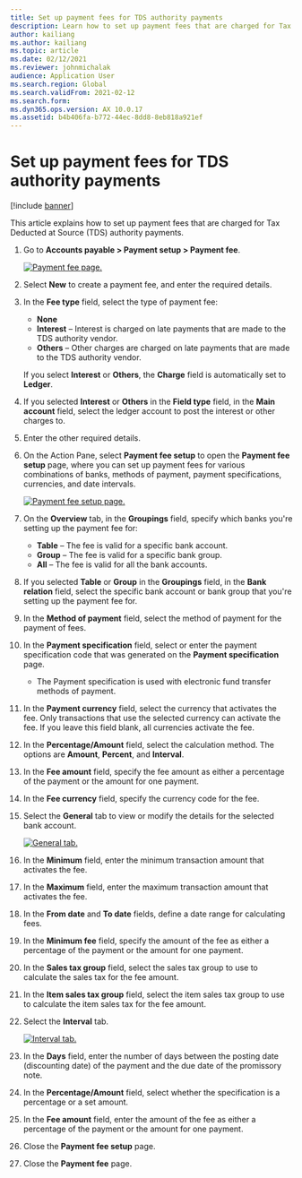 ```yaml
---
title: Set up payment fees for TDS authority payments
description: Learn how to set up payment fees that are charged for Tax Deducted at Source (TDS) authority payments, including a step-by-step process.
author: kailiang
ms.author: kailiang
ms.topic: article
ms.date: 02/12/2021
ms.reviewer: johnmichalak
audience: Application User
ms.search.region: Global
ms.search.validFrom: 2021-02-12
ms.search.form: 
ms.dyn365.ops.version: AX 10.0.17
ms.assetid: b4b406fa-b772-44ec-8dd8-8eb818a921ef
---
```


# Set up payment fees for TDS authority payments

[!include [banner](../../includes/banner.md)]

This article explains how to set up payment fees that are charged for Tax Deducted at Source (TDS) authority payments.

1. Go to **Accounts payable \> Payment setup \> Payment fee**.

    [![Payment fee page.](../media/apac-ind-TDS-28.png)](/media/apac-ind-TDS-28.png)

2. Select **New** to create a payment fee, and enter the required details.
3. In the **Fee type** field, select the type of payment fee:

    - **None**
    - **Interest** – Interest is charged on late payments that are made to the TDS authority vendor.
    - **Others** – Other charges are charged on late payments that are made to the TDS authority vendor.

    If you select **Interest** or **Others**, the **Charge** field is automatically set to **Ledger**.

4. If you selected **Interest** or **Others** in the **Field type** field, in the **Main account** field, select the ledger account to post the interest or other charges to.
5. Enter the other required details.
6. On the Action Pane, select **Payment fee setup** to open the **Payment fee setup** page, where you can set up payment fees for various combinations of banks, methods of payment, payment specifications, currencies, and date intervals.

    [![Payment fee setup page.](../media/apac-ind-TDS-21.png)](/media/apac-ind-TDS-21.png)

7. On the **Overview** tab, in the **Groupings** field, specify which banks you're setting up the payment fee for:

    - **Table** – The fee is valid for a specific bank account.
    - **Group** – The fee is valid for a specific bank group.
    - **All** – The fee is valid for all the bank accounts.

8. If you selected **Table** or **Group** in the **Groupings** field, in the **Bank relation** field, select the specific bank account or bank group that you're setting up the payment fee for.
9. In the **Method of payment** field, select the method of payment for the payment of fees.
10. In the **Payment specification** field, select or enter the payment specification code that was generated on the **Payment specification** page.
    - The Payment specification is used with electronic fund transfer methods of payment.
12. In the **Payment currency** field, select the currency that activates the fee. Only transactions that use the selected currency can activate the fee. If you leave this field blank, all currencies activate the fee.
13. In the **Percentage/Amount** field, select the calculation method. The options are **Amount**, **Percent**, and **Interval**.
14. In the **Fee amount** field, specify the fee amount as either a percentage of the payment or the amount for one payment.
15. In the **Fee currency** field, specify the currency code for the fee.
16. Select the **General** tab to view or modify the details for the selected bank account.

    [![General tab.](../media/apac-ind-TDS-22.png)](/media/apac-ind-TDS-22.png)

16. In the **Minimum** field, enter the minimum transaction amount that activates the fee.
17. In the **Maximum** field, enter the maximum transaction amount that activates the fee.
18. In the **From date** and **To date** fields, define a date range for calculating fees.
19. In the **Minimum fee** field, specify the amount of the fee as either a percentage of the payment or the amount for one payment.
20. In the **Sales tax group** field, select the sales tax group to use to calculate the sales tax for the fee amount.
21. In the **Item sales tax group** field, select the item sales tax group to use to calculate the item sales tax for the fee amount.
22. Select the **Interval** tab. 

    [![Interval tab.](../media/apac-ind-TDS-23.png)](/media/apac-ind-TDS-23.png)

23. In the **Days** field, enter the number of days between the posting date (discounting date) of the payment and the due date of the promissory note.
24. In the **Percentage/Amount** field, select whether the specification is a percentage or a set amount.
25. In the **Fee amount** field, enter the amount of the fee as either a percentage of the payment or the amount for one payment.
26. Close the **Payment fee setup** page.
27. Close the **Payment fee** page.
